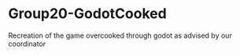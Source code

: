 # Group20-GodotCooked
Recreation of the game overcooked through godot as advised by our coordinator 

